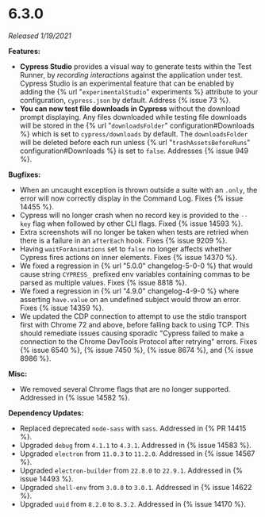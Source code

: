 # 6.3.0

*Released 1/19/2021*

**Features:**

- **Cypress Studio** provides a visual way to generate tests within the Test Runner, by *recording interactions* against the application under test. Cypress Studio is an experimental feature that can be enabled by adding the {% url "`experimentalStudio`" experiments %} attribute to your configuration, `cypress.json` by default. Address {% issue 73 %}.
- **You can now test file downloads in Cypress** without the download prompt displaying. Any files downloaded while testing file downloads will be stored in the {% url "`downloadsFolder`" configuration#Downloads %} which is set to `cypress/downloads` by default. The `downloadsFolder` will be deleted before each run unless {% url "`trashAssetsBeforeRuns`" configuration#Downloads %} is set to `false`. Addresses {% issue 949 %}.

**Bugfixes:**

- When an uncaught exception is thrown outside a suite with an `.only`, the error will now correctly display in the Command Log. Fixes {% issue 14455 %}.
- Cypress will no longer crash when no record key is provided to the `--key` flag when followed by other CLI flags. Fixed {% issue 14593 %}.
- Extra screenshots will no longer be taken when tests are retried when there is a failure in an `afterEach` hook. Fixes {% issue 9209 %}.
- Having `waitForAnimations` set to `false` no longer affects whether Cypress fires actions on inner elements. Fixes {% issue 14370 %}.
- We fixed a regression in {% url "5.0.0" changelog-5-0-0 %} that would cause string `CYPRESS_` prefixed env variables containing commas to be parsed as multiple values. Fixes {% issue 8818 %}.
- We fixed a regression in {% url "4.9.0" changelog-4-9-0 %} where asserting `have.value` on an undefined subject would throw an error. Fixes {% issue 14359 %}.
- We updated the CDP connection to attempt to use the stdio transport first with Chrome 72 and above, before falling back to using TCP. This should remediate issues causing sporadic "Cypress failed to make a connection to the Chrome DevTools Protocol after retrying" errors. Fixes {% issue 6540 %}, {% issue 7450 %}, {% issue 8674 %}, and {% issue 8986 %}.


**Misc:**

- We removed several Chrome flags that are no longer supported. Addressed in {% issue 14582 %}.

**Dependency Updates:**

- Replaced deprecated `node-sass` with `sass`. Addressed in {% PR 14415 %}.
- Upgraded `debug` from `4.1.1` to `4.3.1`. Addressed in {% issue 14583 %}.
- Upgraded `electron` from `11.0.3` to `11.2.0`. Addressed in {% issue 14567 %}.
- Upgraded `electron-builder` from `22.8.0` to `22.9.1`. Addressed in {% issue 14493 %}.
- Upgraded `shell-env` from `3.0.0` to `3.0.1`. Addressed in {% issue 14622 %}.
- Upgraded `uuid` from `8.2.0` to `8.3.2`. Addressed in {% issue 14170 %}.
